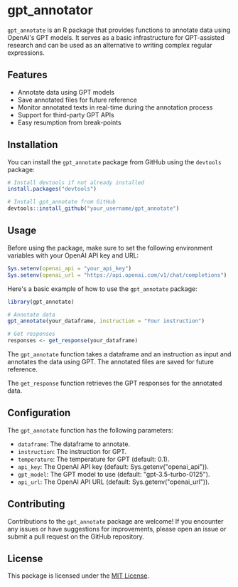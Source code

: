 # gpt_annotator

`gpt_annotate` is an R package that provides functions to annotate data using OpenAI's GPT models. It serves as a basic infrastructure for GPT-assisted research and can be used as an alternative to writing complex regular expressions.

## Features

- Annotate data using GPT models
- Save annotated files for future reference
- Monitor annotated texts in real-time during the annotation process
- Support for third-party GPT APIs
- Easy resumption from break-points

## Installation

You can install the `gpt_annotate` package from GitHub using the `devtools` package:

```r
# Install devtools if not already installed
install.packages("devtools")

# Install gpt_annotate from GitHub
devtools::install_github("your_username/gpt_annotate")
```

## Usage

Before using the package, make sure to set the following environment variables with your OpenAI API key and URL:

```r
Sys.setenv(openai_api = "your_api_key")
Sys.setenv(openai_url = "https://api.openai.com/v1/chat/completions")
```

Here's a basic example of how to use the `gpt_annotate` package:

```r
library(gpt_annotate)

# Annotate data
gpt_annotate(your_dataframe, instruction = "Your instruction")

# Get responses
responses <- get_response(your_dataframe)
```

The `gpt_annotate` function takes a dataframe and an instruction as input and annotates the data using GPT. The annotated files are saved for future reference.

The `get_response` function retrieves the GPT responses for the annotated data.

## Configuration

The `gpt_annotate` function has the following parameters:

- `dataframe`: The dataframe to annotate.
- `instruction`: The instruction for GPT.
- `temperature`: The temperature for GPT (default: 0.1).
- `api_key`: The OpenAI API key (default: Sys.getenv("openai_api")).
- `gpt_model`: The GPT model to use (default: "gpt-3.5-turbo-0125").
- `api_url`: The OpenAI API URL (default: Sys.getenv("openai_url")).

## Contributing

Contributions to the `gpt_annotate` package are welcome! If you encounter any issues or have suggestions for improvements, please open an issue or submit a pull request on the GitHub repository.

## License

This package is licensed under the [MIT License](LICENSE).
```
